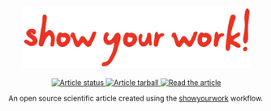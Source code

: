 <p align="center">
<a href="https://github.com/showyourwork/showyourwork">
<img width = "450" src="https://raw.githubusercontent.com/showyourwork/.github/main/images/showyourwork.png" alt="showyourwork"/>
</a>
<br>
<br>
<a href="https://github.com/kelvin33550336/imrphenomd_paper/actions/workflows/build.yml">
<img src="https://github.com/kelvin33550336/imrphenomd_paper/actions/workflows/build.yml/badge.svg?branch=main" alt="Article status"/>
</a>
<a href="https://github.com/kelvin33550336/imrphenomd_paper/raw/main-pdf/arxiv.tar.gz">
<img src="https://img.shields.io/badge/article-tarball-blue.svg?style=flat" alt="Article tarball"/>
</a>
<a href="https://github.com/kelvin33550336/imrphenomd_paper/raw/main-pdf/ms.pdf">
<img src="https://img.shields.io/badge/article-pdf-blue.svg?style=flat" alt="Read the article"/>
</a>
</p>

An open source scientific article created using the [showyourwork](https://github.com/showyourwork/showyourwork) workflow.
